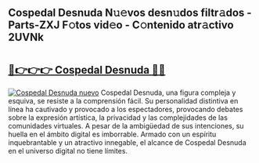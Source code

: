 ## Cospedal Desnuda N𝚞𝚎vos desn𝚞dos filtr𝚊dos - Parts-ZXJ F𝚘tos vid𝚎o - C𝚘ntenido atr𝚊ctivo 2UVNk

# <h2><a href="http://mb9stk.tromn.icu/?c=Cospedal+Desnuda">🔗👉👉👉 Cospedal Desnuda 🔗🔗</a></h2>

[![Cospedal Desnuda nuevo](https://i.imgur.com/pEAQMta.gif)](http://mb9stk.tromn.icu/?c=Cospedal+Desnuda)
Cospedal Desnuda, una figura compleja y esquiva, se resiste a la comprensión fácil. Su personalidad distintiva en línea ha cautivado y provocado a los espectadores, provocando debates sobre la expresión artística, la privacidad y las complejidades de las comunidades virtuales. A pesar de la ambigüedad de sus intenciones, su huella en el ámbito digital es imborrable. Armado con un espíritu inquebrantable y un atractivo innegable, el alcance de Cospedal Desnuda en el universo digital no tiene límites.
